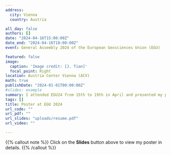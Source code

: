 ```yaml
---
address:
  city: Vienna
  country: Austria

all_day: false
authors: []
date: "2024-04-16T15:00:00Z"
date_end: "2024-04-16T18:00:00Z"
event: General Assembly 2024 of the European Geosciences Union (EGU)

featured: false
image:
  caption: 'Image credit: [J. Tian]'
  focal_point: Right
location: Austria Center Vienna (ACV)
math: true
publishDate: "2024-01-01T00:00:00Z"
#slides: example
summary: I attended EGU24 from 15th to 19th in April and presented my poster on Tuesday afternoon (16th April).
tags: []
title: Poster at EGU 2024
url_code: ""
url_pdf: ""
url_slides: "uploads/resume.pdf"
url_video: ""

---
```


{{% callout note %}}
Click on the **Slides** button above to view my poster in details.
{{% /callout %}}

